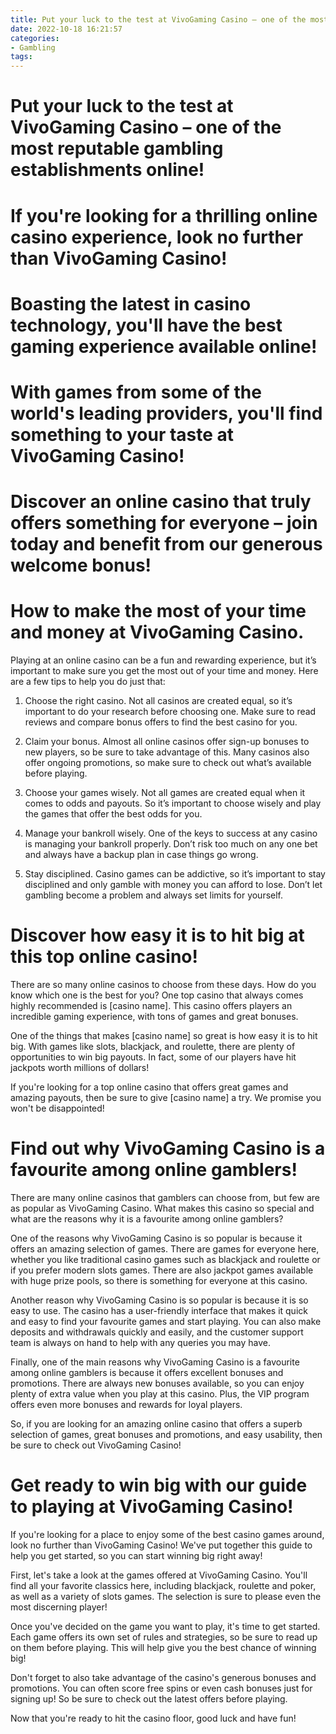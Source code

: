 ```yaml
---
title: Put your luck to the test at VivoGaming Casino – one of the most reputable gambling establishments online!
date: 2022-10-18 16:21:57
categories:
- Gambling
tags:
---
```



#  Put your luck to the test at VivoGaming Casino – one of the most reputable gambling establishments online!

# If you're looking for a thrilling online casino experience, look no further than VivoGaming Casino!

# Boasting the latest in casino technology, you'll have the best gaming experience available online!

# With games from some of the world's leading providers, you'll find something to your taste at VivoGaming Casino!

# Discover an online casino that truly offers something for everyone – join today and benefit from our generous welcome bonus!

#  How to make the most of your time and money at VivoGaming Casino.

Playing at an online casino can be a fun and rewarding experience, but it’s important to make sure you get the most out of your time and money. Here are a few tips to help you do just that:

1. Choose the right casino. Not all casinos are created equal, so it’s important to do your research before choosing one. Make sure to read reviews and compare bonus offers to find the best casino for you.

2. Claim your bonus. Almost all online casinos offer sign-up bonuses to new players, so be sure to take advantage of this. Many casinos also offer ongoing promotions, so make sure to check out what’s available before playing.

3. Choose your games wisely. Not all games are created equal when it comes to odds and payouts. So it’s important to choose wisely and play the games that offer the best odds for you.

4. Manage your bankroll wisely. One of the keys to success at any casino is managing your bankroll properly. Don’t risk too much on any one bet and always have a backup plan in case things go wrong.

5. Stay disciplined. Casino games can be addictive, so it’s important to stay disciplined and only gamble with money you can afford to lose. Don’t let gambling become a problem and always set limits for yourself.

#  Discover how easy it is to hit big at this top online casino!

There are so many online casinos to choose from these days. How do you know which one is the best for you? One top casino that always comes highly recommended is [casino name]. This casino offers players an incredible gaming experience, with tons of games and great bonuses.

One of the things that makes [casino name] so great is how easy it is to hit big. With games like slots, blackjack, and roulette, there are plenty of opportunities to win big payouts. In fact, some of our players have hit jackpots worth millions of dollars!

If you're looking for a top online casino that offers great games and amazing payouts, then be sure to give [casino name] a try. We promise you won't be disappointed!

#  Find out why VivoGaming Casino is a favourite among online gamblers!

There are many online casinos that gamblers can choose from, but few are as popular as VivoGaming Casino. What makes this casino so special and what are the reasons why it is a favourite among online gamblers?

One of the reasons why VivoGaming Casino is so popular is because it offers an amazing selection of games. There are games for everyone here, whether you like traditional casino games such as blackjack and roulette or if you prefer modern slots games. There are also jackpot games available with huge prize pools, so there is something for everyone at this casino.

Another reason why VivoGaming Casino is so popular is because it is so easy to use. The casino has a user-friendly interface that makes it quick and easy to find your favourite games and start playing. You can also make deposits and withdrawals quickly and easily, and the customer support team is always on hand to help with any queries you may have.

Finally, one of the main reasons why VivoGaming Casino is a favourite among online gamblers is because it offers excellent bonuses and promotions. There are always new bonuses available, so you can enjoy plenty of extra value when you play at this casino. Plus, the VIP program offers even more bonuses and rewards for loyal players.

So, if you are looking for an amazing online casino that offers a superb selection of games, great bonuses and promotions, and easy usability, then be sure to check out VivoGaming Casino!

#  Get ready to win big with our guide to playing at VivoGaming Casino!

If you're looking for a place to enjoy some of the best casino games around, look no further than VivoGaming Casino! We've put together this guide to help you get started, so you can start winning big right away!

First, let's take a look at the games offered at VivoGaming Casino. You'll find all your favorite classics here, including blackjack, roulette and poker, as well as a variety of slots games. The selection is sure to please even the most discerning player!

Once you've decided on the game you want to play, it's time to get started. Each game offers its own set of rules and strategies, so be sure to read up on them before playing. This will help give you the best chance of winning big!

Don't forget to also take advantage of the casino's generous bonuses and promotions. You can often score free spins or even cash bonuses just for signing up! So be sure to check out the latest offers before playing.

Now that you're ready to hit the casino floor, good luck and have fun!